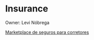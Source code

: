 # Insurance

Owner: Levi Nóbrega

[Marketplace de seguros para corretores](Insurance%209578df047c4c4d15a278ae9baf1d4d6d/Marketplace%20de%20seguros%20para%20corretores%2013959674018c4a9cbc27605b4992a3b7.md)